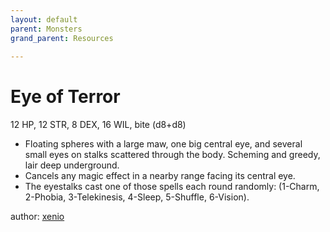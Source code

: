 ```yaml
---
layout: default
parent: Monsters
grand_parent: Resources
  
---
```

# Eye of Terror
12 HP, 12 STR, 8 DEX, 16 WIL, bite (d8+d8)  
- Floating spheres with a large maw, one big central eye, and several small eyes on stalks scattered through the body.   Scheming and greedy, lair deep underground.  
- Cancels any magic effect in a nearby range facing its central eye.  
- The eyestalks cast one of those spells each round randomly: (1-Charm, 2-Phobia, 3-Telekinesis, 4-Sleep, 5-Shuffle, 6-Vision).  

author: [xenio](https://xenioinabottle.blogspot.com)
